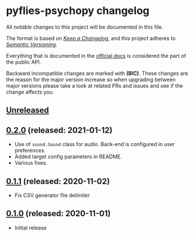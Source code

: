 # pyflies-psychopy changelog

All _notable_ changes to this project will be documented in this file.

The format is based on _[Keep a Changelog][keepachangelog]_, and this project
adheres to _[Semantic Versioning][semver]_.

Everything that is documented in the [official docs][textXDocs] is considered
the part of the public API.

Backward incompatible changes are marked with **(BIC)**. These changes are the
reason for the major version increase so when upgrading between major versions
please take a look at related PRs and issues and see if the change affects you.

## [Unreleased]

[Unreleased]: https://github.com/pyflies/pyflies-psychopy/compare/0.2.0...HEAD


## [0.2.0] (released: 2021-01-12)

- Use of `sound.Sound` class for audio. Back-end is configured in user
  preferences.
- Added target config parameters in README.
- Various fixes.

[0.2.0]: https://github.com/pyflies/pyflies-psychopy/compare/0.1.1...0.2.0


## [0.1.1] (released: 2020-11-02)

- Fix CSV generator file delimiter

[0.1.1]: https://github.com/pyflies/pyflies-psychopy/compare/0.1.0...0.1.1


## [0.1.0] (released: 2020-11-01)

- Initial release


[0.1.0]: https://github.com/pyflies/pyflies-psychopy/compare/360ff9bea62834c63...0.1.0


[keepachangelog]: https://keepachangelog.com/
[semver]: https://semver.org/spec/v2.0.0.html
[textXDocs]: http://textx.github.io/textX/latest/
